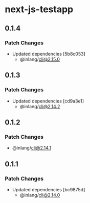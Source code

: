 # next-js-testapp

## 0.1.4

### Patch Changes

- Updated dependencies [5b8c053]
  - @inlang/cli@2.15.0

## 0.1.3

### Patch Changes

- Updated dependencies [cd9a3e1]
  - @inlang/cli@2.14.2

## 0.1.2

### Patch Changes

- @inlang/cli@2.14.1

## 0.1.1

### Patch Changes

- Updated dependencies [bc9875d]
  - @inlang/cli@2.14.0
